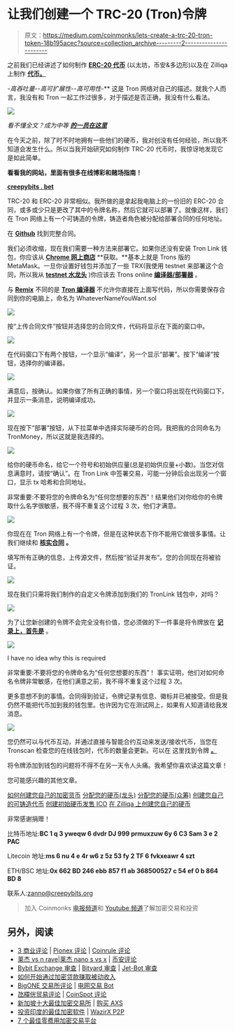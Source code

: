 # 让我们创建一个 TRC-20 (Tron)令牌

> 原文：<https://medium.com/coinmonks/lets-create-a-trc-20-tron-token-18b195acec?source=collection_archive---------2----------------------->

之前我们已经讲述了如何制作 [**ERC-20 代币**](/coinmonks/how-to-make-your-own-cryptocurrency-e1146cb1d11e?source=user_profile---------9-------------------------------) (以太坊，币安&多边形)以及在 Zilliqa 上制作 [**代币。**](https://coinsbench.com/create-your-own-coin-on-zilliqa-bafc8d5e32c6?source=user_profile---------0-------------------------------)

***-高吞吐量-*-高可扩展性-*-高可用性-*** 这是 Tron 网络对自己的描述。就我个人而言，我没有和 Tron 一起工作过很多，对于描述是否正确，我没有什么看法。

![](img/1002e6e55b4e190d7b755f3731b4675e.png)

*看不懂全文？成为中等* [***的一员在这里***](https://medium.zanno.se/membership)

在今天之前，除了时不时地拥有一些他们的硬币，我对创没有任何经验，所以我不知道会发生什么。所以当我开始研究如何制作 TRC-20 代币时，我惊讶地发现它是如此简单。

**看看我的网站，里面有很多在线博彩和赌场指南！**

[**creepybits . bet**](https://creepybits.bet)

TRC-20 和 ERC-20 非常相似。我所做的是拿起我电脑上的一份旧的 ERC-20 合同，或多或少只是更改了其中的令牌名称，然后它就可以部署了。就像这样，我们在 Tron 网络上有一个可铸造的令牌，铸造者角色被分配给部署合同的任何地址。

在 [**Github**](https://github.com/Creepybits/BEP-20-contracts/blob/Master/TronMoney.sol) 找到完整合同。

我们必须收缩，现在我们需要一种方法来部署它。如果你还没有安装 Tron Link 钱包，你应该从 [**Chrome 网上商店**](https://chrome.google.com/webstore/detail/tronlink%EF%BC%88%E6%B3%A2%E5%AE%9D%E9%92%B1%E5%8C%85%EF%BC%89/ibnejdfjmmkpcnlpebklmnkoeoihofec) **获取。**基本上就是 Trons 版的 MetaMask。一旦你设置好钱包并添加了一些 TRX(我使用 testnet 来部署这个合同，所以我从 [**testnet 水龙头**](https://www.trongrid.io/shasta) )你应该去 Trons online [**编译器/部署器**](https://shasta.tronscan.org/#/contracts/contract-compiler) 。

与 [**Remix**](https://remix.ethereum.org/) 不同的是 [**Tron 编译器**](https://shasta.tronscan.org/#/contracts/contract-compiler) 不允许你直接在上面写代码，所以你需要保存合同到你的电脑上，命名为 WhateverNameYouWant.sol

![](img/20150b630608bdf7d16ed967ba343a9b.png)

按“上传合同文件”按钮并选择您的合同文件，代码将显示在下面的窗口中。

![](img/5109a48eace4e2db0b3b3fd35827439a.png)

在代码窗口下有两个按钮，一个显示“编译”，另一个显示“部署”。按下“编译”按钮，选择你的编译器。

![](img/8313c1888042126bae889e5a0dfebc01.png)

满意后，按确认。如果你做了所有正确的事情，另一个窗口将出现在代码窗口下，并显示一条消息，说明编译成功。

![](img/f1b420529717f48fed318fbc18cdea9b.png)

现在按下“部署”按钮，从下拉菜单中选择实际硬币的合同。我把我的合同命名为 TronMoney，所以这就是我选择的。

![](img/38dc0635cfce2eb38097937fad4725a4.png)

给你的硬币命名，给它一个符号和初始供应量(总是初始供应量+小数)。当您对信息满意时，请按“确认”。在 Tron Link 中签署交易，可能一分钟后会出现另一个窗口，显示 tx 哈希和合同地址。

非常重要:不要将您的令牌命名为“任何您想要的东西”！结果他们对你给你的令牌取什么名字很敏感，我不得不重复这个过程 3 次，他们才满意。

![](img/132e155807a7dd5bc119a98b9d690701.png)

你现在在 Tron 网络上有一个令牌，但是在这种状态下你不能用它做很多事情。让我们继续和 [**核实合同**](https://shasta.tronscan.org/#/contracts/verify) **。**

填写所有正确的信息，上传源文件，然后按“验证并发布”。您的合同现在将被验证。

![](img/30f3c8f782ce56db941eb29f9b801704.png)

现在我们只需将我们制作的自定义令牌添加到我们的 TronLink 钱包中，对吗？

![](img/ea2bdd0a8a3361e4d76fdb22cc0d8d44.png)

为了让您新创建的令牌不会完全没有价值，您必须做的下一件事是将令牌放在 [**记录上，首先是**](https://shasta.tronscan.org/#/tokens/create/Type) 。

![](img/586c95c1e7d93e467d86805e6aabca9c.png)

I have no idea why this is required

非常重要:不要将您的令牌命名为“任何您想要的东西”！
事实证明，他们对如何命名令牌非常敏感，在他们满意之前，我不得不重复这个过程 3 次。

更多意想不到的事情。合同得到验证，令牌记录有信息、徽标并已被接受。但是我仍然不能把代币加到我的钱包里。也许因为它在测试网上，如果有人知道请给我发消息。

![](img/53349d9532d69aa0d177941ba708dc62.png)

您仍然可以与代币互动，并通过直接与智能合约互动来发送/接收代币，当您在 Tronscan 检查您的在线钱包时，代币的数量会更新。可以在 这里找到令牌 [**。**](https://shasta.tronscan.org/#/token20/TEv6rwGqYELxLJxLLQhBxPcSR8wxtk9Puq/code)

将令牌添加到钱包的问题将不得不在另一天令人头痛。我希望你喜欢读这篇文章！

您可能感兴趣的其他文章。

[如何创建您自己的加密货币](/coinmonks/how-to-make-your-own-cryptocurrency-e1146cb1d11e)
[分配您的硬币(龙头)](/coinmonks/distribution-of-your-coin-part-1-43a9a7cd54e3)
[分配您的硬币(众筹)](/cryptostars/distribution-of-your-coin-part-2-a274d36d9961)
[创建您自己的可铸造代币](/cryptostars/create-your-own-mintable-token-d8431cfee55f)
[创建初始硬币发售 ICO](/cryptostars/creating-an-initial-coin-offering-ico-d83ef4f5ed5e)
[在 Zilliqa 上创建您自己的硬币](https://coinsbench.com/create-your-own-coin-on-zilliqa-bafc8d5e32c6)

非常感谢捐赠！

比特币地址:**BC 1 q 3 yweqw 6 dvdr DJ 999 prmuxzuw 6y 6 C3 Sam 3 e 2 PAC**

Litecoin 地址:**ms 6 nu 4 e 4r w6 z 5z 53 fy 2 TF 6 fvkxeawr 4 szt**

ETH/BSC 地址:**0x 662 BD 246 ebb 857 f1 ab 368500527 c 54 ef 0 b 864 BD 8**

联系人:zanno@creepybits.org

> 加入 Coinmonks [电报频道](https://t.me/coincodecap)和 [Youtube 频道](https://www.youtube.com/c/coinmonks/videos)了解加密交易和投资

## 另外，阅读

*   [3 商业评论](/coinmonks/3commas-review-an-excellent-crypto-trading-bot-2020-1313a58bec92) | [Pionex 评论](https://blog.coincodecap.com/pionex-review-exchange-with-crypto-trading-bot) | [Coinrule 评论](/coinmonks/coinrule-review-2021-a-beginner-friendly-crypto-trading-bot-daf0504848ba)
*   [莱杰 vs n rave](/coinmonks/ledger-vs-ngrave-zero-7e40f0c1d694)|[莱杰 nano s vs x](/coinmonks/ledger-nano-s-vs-x-battery-hardware-price-storage-59a6663fe3b0) | [币安评论](/coinmonks/binance-review-ee10d3bf3b6e)
*   [Bybit Exchange 审查](/coinmonks/bybit-exchange-review-dbd570019b71) | [Bityard 审查](https://blog.coincodecap.com/bityard-reivew) | [Jet-Bot 审查](https://blog.coincodecap.com/jet-bot-review)
*   [如何开始通过加密贷款赚取被动收入](https://blog.coincodecap.com/passive-income-crypto-lending)
*   [BigONE 交易所评论](/coinmonks/bigone-exchange-review-64705d85a1d4) | [电网交易 Bot](https://blog.coincodecap.com/grid-trading)
*   [氹欞侊贸易评论](https://blog.coincodecap.com/anny-trade-review) | [CoinSpot 评论](https://blog.coincodecap.com/coinspot-review)
*   [新加坡十大最佳加密交易所](https://blog.coincodecap.com/crypto-exchange-in-singapore) | [购买 AXS](https://blog.coincodecap.com/buy-axs-token)
*   [投资印度的最佳加密软件](https://blog.coincodecap.com/best-crypto-to-invest-in-india-in-2021) | [WazirX P2P](https://blog.coincodecap.com/wazirx-p2p)
*   [7 个最佳零费用加密交易平台](https://blog.coincodecap.com/zero-fee-crypto-exchanges)